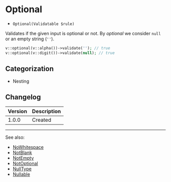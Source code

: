 # Optional

- `Optional(Validatable $rule)`

Validates if the given input is optional or not. By _optional_ we consider `null`
or an empty string (`''`).

```php
v::optional(v::alpha())->validate(''); // true
v::optional(v::digit())->validate(null); // true
```

## Categorization

- Nesting

## Changelog

Version | Description
--------|-------------
  1.0.0 | Created

***
See also:

- [NoWhitespace](NoWhitespace.md)
- [NotBlank](NotBlank.md)
- [NotEmpty](NotEmpty.md)
- [NotOptional](NotOptional.md)
- [NullType](NullType.md)
- [Nullable](Nullable.md)
